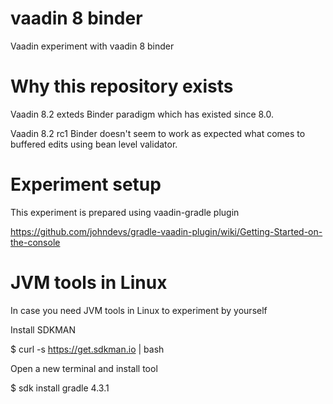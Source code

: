 # vaadin 8 binder

Vaadin experiment with vaadin 8 binder

# Why this repository exists

Vaadin 8.2 exteds Binder paradigm which has existed since 8.0.

Vaadin 8.2 rc1 Binder doesn't seem to work as expected what comes to buffered edits using bean level validator.

# Experiment setup

This experiment is prepared using vaadin-gradle plugin

https://github.com/johndevs/gradle-vaadin-plugin/wiki/Getting-Started-on-the-console

# JVM tools in Linux

In case you need JVM tools in Linux to experiment by yourself

Install SDKMAN

$ curl -s https://get.sdkman.io | bash

Open a new terminal and install tool

$ sdk install gradle 4.3.1

